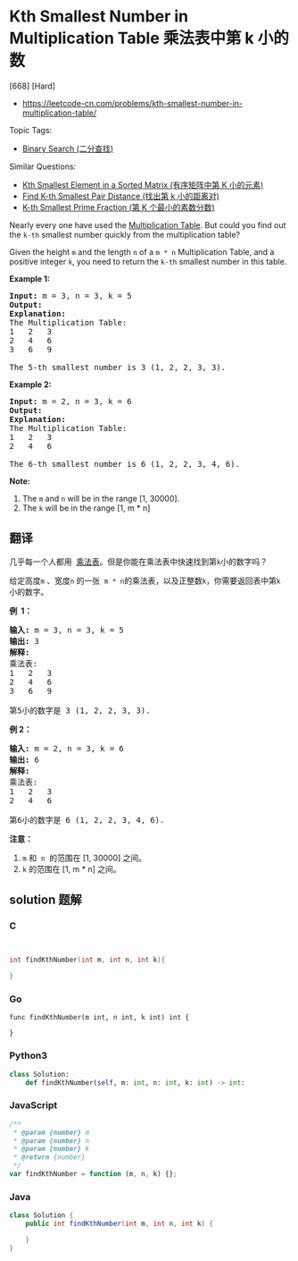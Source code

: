 # Kth Smallest Number in Multiplication Table 乘法表中第 k 小的数

[668] [Hard]

- https://leetcode-cn.com/problems/kth-smallest-number-in-multiplication-table/

Topic Tags:

- [Binary Search (二分查找)](https://leetcode-cn.com/tag/binary-search/)

Similar Questions:

- [Kth Smallest Element in a Sorted Matrix (有序矩阵中第 K 小的元素)](https://leetcode-cn.com/problems/kth-smallest-element-in-a-sorted-matrix/)
- [Find K-th Smallest Pair Distance (找出第 k 小的距离对)](https://leetcode-cn.com/problems/find-k-th-smallest-pair-distance/)
- [K-th Smallest Prime Fraction (第 K 个最小的素数分数)](https://leetcode-cn.com/problems/k-th-smallest-prime-fraction/)

Nearly every one have used the [Multiplication Table](https://en.wikipedia.org/wiki/Multiplication_table). But could you find out the `k-th` smallest number quickly from the multiplication table?

Given the height `m` and the length `n` of a `m * n` Multiplication Table, and a positive integer `k`, you need to return the `k-th` smallest number in this table.

**Example 1:**

<pre><b>Input:</b> m = 3, n = 3, k = 5
<b>Output:</b> 
<b>Explanation:</b> 
The Multiplication Table:
1	2	3
2	4	6
3	6	9

The 5-th smallest number is 3 (1, 2, 2, 3, 3).
</pre>

**Example 2:**

<pre><b>Input:</b> m = 2, n = 3, k = 6
<b>Output:</b> 
<b>Explanation:</b> 
The Multiplication Table:
1	2	3
2	4	6

The 6-th smallest number is 6 (1, 2, 2, 3, 4, 6).
</pre>

**Note:**

1.  The `m` and `n` will be in the range \[1, 30000\].
2.  The `k` will be in the range \[1, m \* n\]

## 翻译

几乎每一个人都用  [乘法表](https://baike.baidu.com/item/%E4%B9%98%E6%B3%95%E8%A1%A8)。但是你能在乘法表中快速找到第`k`小的数字吗？

给定高度`m` 、宽度`n` 的一张  `m * n`的乘法表，以及正整数`k`，你需要返回表中第`k`  小的数字。

**例  1：**

<pre><strong>输入:</strong> m = 3, n = 3, k = 5
<strong>输出:</strong> 3
<strong>解释:</strong> 
乘法表:
1	2	3
2	4	6
3	6	9

第5小的数字是 3 (1, 2, 2, 3, 3).
</pre>

**例 2：**

<pre><strong>输入:</strong> m = 2, n = 3, k = 6
<strong>输出:</strong> 6
<strong>解释:</strong> 
乘法表:
1	2	3
2	4	6

第6小的数字是 6 (1, 2, 2, 3, 4, 6).
</pre>

**注意：**

1.  `m` 和  `n`  的范围在 \[1, 30000\] 之间。
2.  `k` 的范围在 \[1, m \* n\] 之间。

## solution 题解

### C

```c


int findKthNumber(int m, int n, int k){

}


```

### Go

```golang
func findKthNumber(m int, n int, k int) int {

}
```

### Python3

```python
class Solution:
    def findKthNumber(self, m: int, n: int, k: int) -> int:

```

### JavaScript

```javascript
/**
 * @param {number} m
 * @param {number} n
 * @param {number} k
 * @return {number}
 */
var findKthNumber = function (m, n, k) {};
```

### Java

```java
class Solution {
    public int findKthNumber(int m, int n, int k) {

    }
}
```
